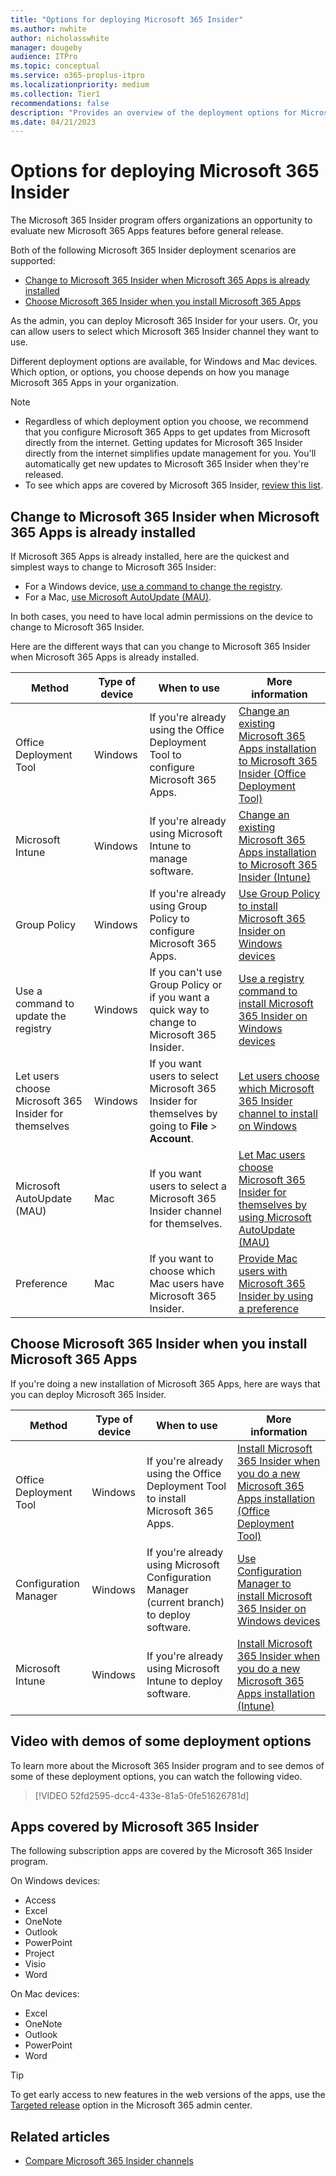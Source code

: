 ```yaml
---
title: "Options for deploying Microsoft 365 Insider"
ms.author: nwhite
author: nicholasswhite
manager: dougeby
audience: ITPro
ms.topic: conceptual
ms.service: o365-proplus-itpro
ms.localizationpriority: medium
ms.collection: Tier1
recommendations: false
description: "Provides an overview of the deployment options for Microsoft 365 Insider for Windows and Mac"
ms.date: 04/21/2023
---
```


# Options for deploying Microsoft 365 Insider

The Microsoft 365 Insider program offers organizations an opportunity to evaluate new Microsoft 365 Apps features before general release.

Both of the following Microsoft 365 Insider deployment scenarios are supported:
 - [Change to Microsoft 365 Insider when Microsoft 365 Apps is already installed](#change-to-microsoft-365-insider-when-microsoft-365-apps-is-already-installed)
 - [Choose Microsoft 365 Insider when you install Microsoft 365 Apps](#choose-microsoft-365-insider-when-you-install-microsoft-365-apps)

As the admin, you can deploy Microsoft 365 Insider for your users. Or, you can allow users to select which Microsoft 365 Insider channel they want to use.

Different deployment options are available, for Windows and Mac devices. Which option, or options, you choose depends on how you manage Microsoft 365 Apps in your organization.

> [!NOTE]
> - Regardless of which deployment option you choose, we recommend that you configure Microsoft 365 Apps to get updates from Microsoft directly from the internet. Getting updates for Microsoft 365 Insider directly from the internet simplifies update management for you. You'll automatically get new updates to Microsoft 365 Insider when they're released.
> - To see which apps are covered by Microsoft 365 Insider, [review this list](#apps-covered-by-microsoft-365-insider).

## Change to Microsoft 365 Insider when Microsoft 365 Apps is already installed

If Microsoft 365 Apps is already installed, here are the quickest and simplest ways to change to Microsoft 365 Insider:

- For a Windows device, [use a command to change the registry](registry.md).
- For a Mac, [use Microsoft AutoUpdate (MAU)](microsoft-autoupdate.md).  

In both cases, you need to have local admin permissions on the device to change to Microsoft 365 Insider.

Here are the different ways that can you change to Microsoft 365 Insider when Microsoft 365 Apps is already installed.

|Method  |Type of device|When to use  |More information  |
|---------|---------|---------|---------|
|Office Deployment Tool  |Windows |If you're already using the Office Deployment Tool to configure Microsoft 365 Apps.  |[Change an existing Microsoft 365 Apps installation to Microsoft 365 Insider (Office Deployment Tool)](office-deployment-tool.md#change-an-existing-microsoft-365-apps-installation-to-microsoft-365-insider) |
|Microsoft Intune |Windows |If you're already using Microsoft Intune to manage software.|[Change an existing Microsoft 365 Apps installation to Microsoft 365 Insider (Intune)](intune.md#change-an-existing-microsoft-365-apps-installation-to-microsoft-365-insider) |
|Group Policy   |Windows |If you're already using Group Policy to configure Microsoft 365 Apps.   | [Use Group Policy to install Microsoft 365 Insider on Windows devices](group-policy.md) |
|Use a command to update the registry|Windows |If you can't use Group Policy or if you want a quick way to change to Microsoft 365 Insider.|[Use a registry command to install Microsoft 365 Insider on Windows devices](registry.md)|
|Let users choose Microsoft 365 Insider for themselves |Windows |If you want users to select Microsoft 365 Insider for themselves by going to **File** > **Account**.|[Let users choose which Microsoft 365 Insider channel to install on Windows](user-choice.md)|
|Microsoft AutoUpdate (MAU) | Mac |If you want users to select a Microsoft 365 Insider channel for themselves. |[Let Mac users choose Microsoft 365 Insider for themselves by using Microsoft AutoUpdate (MAU)](microsoft-autoupdate.md)    |
|Preference | Mac |If you want to choose which Mac users have Microsoft 365 Insider. |[Provide Mac users with Microsoft 365 Insider by using a preference](preference.md)|

## Choose Microsoft 365 Insider when you install Microsoft 365 Apps

If you're doing a new installation of Microsoft 365 Apps, here are ways that you can deploy Microsoft 365 Insider.

|Method  |Type of device|When to use  |More information  |
|---------|---------|---------|---------|
|Office Deployment Tool |Windows |If you're already using the Office Deployment Tool to install Microsoft 365 Apps. |[Install Microsoft 365 Insider when you do a new Microsoft 365 Apps installation (Office Deployment Tool)](office-deployment-tool.md#install-microsoft-365-insider-when-you-do-a-new-microsoft-365-apps-installation) |
|Configuration Manager |Windows |If you're already using Microsoft Configuration Manager (current branch) to deploy software. | [Use Configuration Manager to install Microsoft 365 Insider on Windows devices](configuration-manager.md)|
|Microsoft Intune |Windows |If you're already using Microsoft Intune to deploy software.|[Install Microsoft 365 Insider when you do a new Microsoft 365 Apps installation (Intune)](intune.md#install-microsoft-365-insider-when-you-do-a-new-microsoft-365-apps-installation)      |

## Video with demos of some deployment options

To learn more about the Microsoft 365 Insider program and to see demos of some of these deployment options, you can watch the following video.

> [!VIDEO 52fd2595-dcc4-433e-81a5-0fe51626781d]

## Apps covered by Microsoft 365 Insider

The following subscription apps are covered by the Microsoft 365 Insider program.

On Windows devices:
- Access
- Excel
- OneNote
- Outlook
- PowerPoint
- Project
- Visio
- Word

On Mac devices:
- Excel
- OneNote
- Outlook
- PowerPoint
- Word

> [!TIP]
> To get early access to new features in the web versions of the apps, use the [Targeted release](/microsoft-365/admin/manage/release-options-in-office-365) option in the Microsoft 365 admin center.

## Related articles
- [Compare Microsoft 365 Insider channels](../compare-channels.md)
